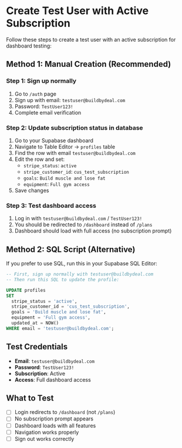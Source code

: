 # Create Test User with Active Subscription

Follow these steps to create a test user with an active subscription for dashboard testing:

## Method 1: Manual Creation (Recommended)

### Step 1: Sign up normally
1. Go to `/auth` page
2. Sign up with email: `testuser@buildbydeal.com`
3. Password: `TestUser123!`
4. Complete email verification

### Step 2: Update subscription status in database
1. Go to your Supabase dashboard
2. Navigate to Table Editor → `profiles` table
3. Find the row with email `testuser@buildbydeal.com`
4. Edit the row and set:
   - `stripe_status`: `active`
   - `stripe_customer_id`: `cus_test_subscription`
   - `goals`: `Build muscle and lose fat`
   - `equipment`: `Full gym access`
5. Save changes

### Step 3: Test dashboard access
1. Log in with `testuser@buildbydeal.com` / `TestUser123!`
2. You should be redirected to `/dashboard` instead of `/plans`
3. Dashboard should load with full access (no subscription prompt)

## Method 2: SQL Script (Alternative)

If you prefer to use SQL, run this in your Supabase SQL Editor:

```sql
-- First, sign up normally with testuser@buildbydeal.com
-- Then run this SQL to update the profile:

UPDATE profiles 
SET 
  stripe_status = 'active',
  stripe_customer_id = 'cus_test_subscription',
  goals = 'Build muscle and lose fat',
  equipment = 'Full gym access',
  updated_at = NOW()
WHERE email = 'testuser@buildbydeal.com';
```

## Test Credentials
- **Email**: `testuser@buildbydeal.com`
- **Password**: `TestUser123!`
- **Subscription**: Active
- **Access**: Full dashboard access

## What to Test
- [ ] Login redirects to `/dashboard` (not `/plans`)
- [ ] No subscription prompt appears
- [ ] Dashboard loads with all features
- [ ] Navigation works properly
- [ ] Sign out works correctly

